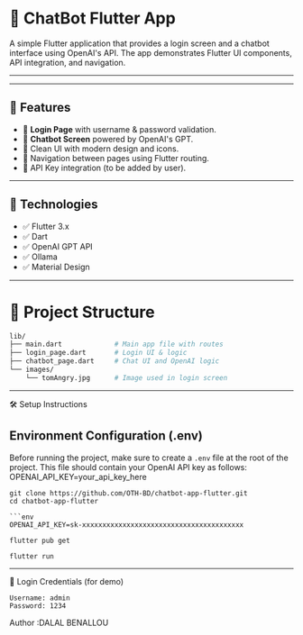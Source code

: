 # 🤖 ChatBot Flutter App

A simple Flutter application that provides a login screen and a chatbot interface using OpenAI's API. The app demonstrates Flutter UI components, API integration, and navigation.

---



---

## 📱 Features

- 🔐 **Login Page** with username & password validation.
- 💬 **Chatbot Screen** powered by OpenAI's GPT.
- 🎨 Clean UI with modern design and icons.
- 🚀 Navigation between pages using Flutter routing.
- 🔑 API Key integration (to be added by user).


---

## 🧠 Technologies

- ✅ Flutter 3.x
- ✅ Dart
- ✅ OpenAI GPT API
- ✅ Ollama
- ✅ Material Design

---

# 📁 Project Structure

```bash
lib/
├── main.dart             # Main app file with routes
├── login_page.dart       # Login UI & logic
├── chatbot_page.dart     # Chat UI and OpenAI logic
└── images/
    └── tomAngry.jpg      # Image used in login screen
```
---
🛠️ Setup Instructions

## Environment Configuration (.env)

Before running the project, make sure to create a `.env` file at the root of the project.
This file should contain your OpenAI API key as follows:
OPENAI_API_KEY=your_api_key_here

```
git clone https://github.com/OTH-BD/chatbot-app-flutter.git
cd chatbot-app-flutter

```env
OPENAI_API_KEY=sk-xxxxxxxxxxxxxxxxxxxxxxxxxxxxxxxxxxxxxxxx

flutter pub get

flutter run

```
---

🔐 Login Credentials (for demo)
```
Username: admin
Password: 1234
```
Author :DALAL BENALLOU

